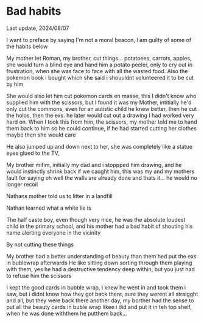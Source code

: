 # Bad habits

Last update, 2024/08/07

I want to preface by saying I'm not a moral beacon, I am guilty of some of the habits below

My mother let Roman, my brother, cut things... potatoees, carrots, apples, she would turn a blind eye and hand him a potato peeler, only to cry out in frustration, when she was face to face with all the wasted food. Also the pokemon book i bought which she said i shouuldnt volunteered it to be cut by him

She would also let him cut pokemon cards en masse, this I didn't know who supplied him with the scissors, but I found it was my Mother, intitially he'd only cut the commons, even for an autistic child he knew better, then he cut the holos, then the exs. he later would cut out a drawing I had worked very hard on. When I took this from him, the scissors, my mother told me to hand them back to him so he could continue, if he had started cutting  her clothes maybe then she would care

He also jumped up and down next to her, she was completely like a statue eyes glued to the TV, 

My brother mifim, initially my dad and i stoppped him drawing, and he would instinctly shrink back if we caught him, this was my and my mothers fault for saying oh well the walls are already done and thats it... he would no longer recoil

Nathans mother told us to litter in a landfill

Nathan learned what  a white lie is

The half caste boy, even though very nice, he was the absolute loudest child in the primary school, and his mother had a bad habit of shouting his name alerting everyone in the vicinity

By not cutting these things 

My brother had a better understanding of beauty than them hed put the exs in bublewrap afterwards
He like sitting down sorting through them  playing with them, yes he had a destructive tendency deep within, but you just had to refuse him the scissors

I kept the good cards in bubble wrap, i knew he went in and took them i saw, but i didnt know how they got back there, sure they werent all straigght and all, but they were back there another day, my borther had the sense to put all the beauty cards in buble wrap likee i did and put it in teh top shelf, when he was done withthem he putthem back...
